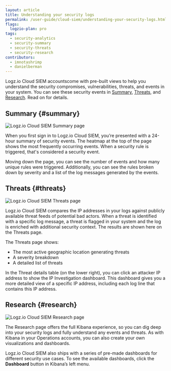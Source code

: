 ```yaml
---
layout: article
title: Understanding your security logs
permalink: /user-guide/cloud-siem/understanding-your-security-logs.html
flags:
  logzio-plan: pro
tags:
  - security-analytics
  - security-summary
  - security-threats
  - security-research
contributors:
  - imnotashrimp
  - danielberman
---
```


Logz.io Cloud SIEM accountscome with pre-built views
to help you understand the security compromises, vulnerabilities, threats,
and events in your system.
You can see these security events in [Summary](#summary), [Threats](#threats), and [Research](#research). Read on for details.

## Summary {#summary}

![Logz.io Cloud SIEM Summary page](https://dytvr9ot2sszz.cloudfront.net/logz-docs/security-analytics/security-analytics--summary.png)

When you first sign in to Logz.io Cloud SIEM, you’re presented with a 24-hour summary of security events.
The heatmap at the top of the page shows the most frequently occurring events.
When a security rule is triggered, that's considered a security event.

Moving down the page, you can see the number of events and how many unique rules were triggered.
Additionally, you can see the rules broken down by severity and a list of the log messages generated by the events.

## Threats {#threats}

![Logz.io Cloud SIEM Threats page](https://dytvr9ot2sszz.cloudfront.net/logz-docs/security-analytics/security-analytics--threats.png)

Logz.io Cloud SIEM compares the IP addresses in your logs
against publicly available threat feeds of potential bad actors.
When a threat is identified with a specific log message, a threat is flagged in your system and the log is enriched with additional security context.
The results are shown here on the Threats page.

The Threats page shows:

* The most active geographic location generating threats
* A severity breakdown
* A detailed list of threats

In the Threat details table (on the lower right), you can click an attacker IP address to show the IP Investigation dashboard.
This dashboard gives you a more detailed view of a specific IP address, including each log line that contains this IP address.

## Research {#research}

![Logz.io Cloud SIEM Research page](https://dytvr9ot2sszz.cloudfront.net/logz-docs/security-analytics/security-analytics--research.png)

The Research page offers the full Kibana experience, so you can dig deep into your security logs and fully understand any events and threats.
As with Kibana in your Operations accounts, you can also create your own visualizations and dashboards.

Logz.io Cloud SIEM also ships with a series of pre-made dashboards
for different security use cases.
To see the available dashboards, click the **Dashboard** button in Kibana’s left menu.